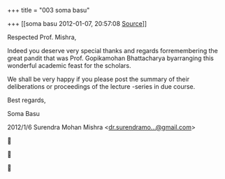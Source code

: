 +++
title = "003 soma basu"

+++
[[soma basu	2012-01-07, 20:57:08 [Source](https://groups.google.com/g/bvparishat/c/AHyc5IV5xMk)]]



Respected Prof. Mishra,

  

Indeed you deserve very special thanks and regards forremembering the great pandit that was Prof. Gopikamohan Bhattacharya byarranging this wonderful academic feast for the scholars.

  

We shall be very happy if you please post the summary of their deliberations or proceedings of the lecture -series in due course.

  

Best regards,

  

Soma Basu

 

  

2012/1/6 Surendra Mohan Mishra \<[dr.surendramo...@gmail.com]()\>  







